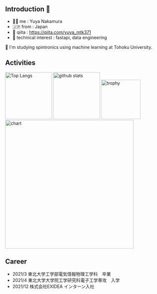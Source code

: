 ## Introduction 👋

- 🧞‍♂️ me : Yuya Nakamura
- 🇯🇵 from : Japan
- 📗 qiita : https://qiita.com/yuya_mtk371
- 🌱 technical interest : fastapi, data engineering

🏫 I'm studying spintronics using machine learning at Tohoku University.

<!--
**YuyaNakamura0139/YuyaNakamura0139** is a ✨ _special_ ✨ repository because its `README.md` (this file) appears on your GitHub profile.

Here are some ideas to get you started:

- 🔭 I’m currently working on ...
- 🌱 I’m currently learning ...
- 👯 I’m looking to collaborate on ...
- 🤔 I’m looking for help with ...
- 💬 Ask me about ...
- 📫 How to reach me: ...
- 😄 Pronouns: ...
- ⚡ Fun fact: ...
-->

## Activities

<p align="left"> 
  <img alt="Top Langs" height="150px" src="https://github-readme-stats.vercel.app/api/top-langs/?username=YuyaNakamura0139&layout=compact&show_icons=true&theme=onedark&hide=Jupyter Notebook, CSS" />
  <img alt="github stats" height="150px" src="https://github-readme-stats.vercel.app/api?username=YuyaNakamura0139&theme=onedark&show_icons=ture" />
  <img alt="trophy" height="126px" src="https://github-profile-trophy.vercel.app/?username=YuyaNakamura0139&theme=onedark" />
  <img alt="chart" height="412px" src="https://github-chart.vercel.app/api?user=YuyaNakamura0139" />
</p>

## Career
- 2021/3 東北大学工学部電気情報物理工学科　卒業
- 2021/4 東北大学大学院工学研究科電子工学専攻　入学
- 2021/12 株式会社EXIDEA インターン入社
